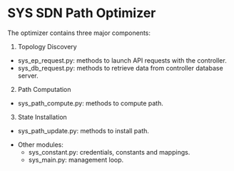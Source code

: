 SYS SDN Path Optimizer
==

The optimizer contains three major components:

1. Topology Discovery
  * sys_ep_request.py: methods to launch API requests with the controller.
  * sys_db_request.py: methods to retrieve data from controller database server.

2. Path Computation
  * sys_path_compute.py: methods to compute path.

3. State Installation
  * sys_path_update.py: methods to install path.

+ Other modules:
  * sys_constant.py: credentials, constants and mappings.
  * sys_main.py: management loop.
